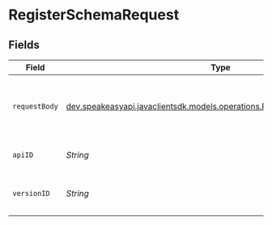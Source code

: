 # RegisterSchemaRequest


## Fields

| Field                                                                                                                              | Type                                                                                                                               | Required                                                                                                                           | Description                                                                                                                        |
| ---------------------------------------------------------------------------------------------------------------------------------- | ---------------------------------------------------------------------------------------------------------------------------------- | ---------------------------------------------------------------------------------------------------------------------------------- | ---------------------------------------------------------------------------------------------------------------------------------- |
| `requestBody`                                                                                                                      | [dev.speakeasyapi.javaclientsdk.models.operations.RegisterSchemaRequestBody](../../models/operations/RegisterSchemaRequestBody.md) | :heavy_check_mark:                                                                                                                 | The schema file to upload provided as a multipart/form-data file segment.                                                          |
| `apiID`                                                                                                                            | *String*                                                                                                                           | :heavy_check_mark:                                                                                                                 | The ID of the Api to get the schema for.                                                                                           |
| `versionID`                                                                                                                        | *String*                                                                                                                           | :heavy_check_mark:                                                                                                                 | The version ID of the Api to delete metadata for.                                                                                  |